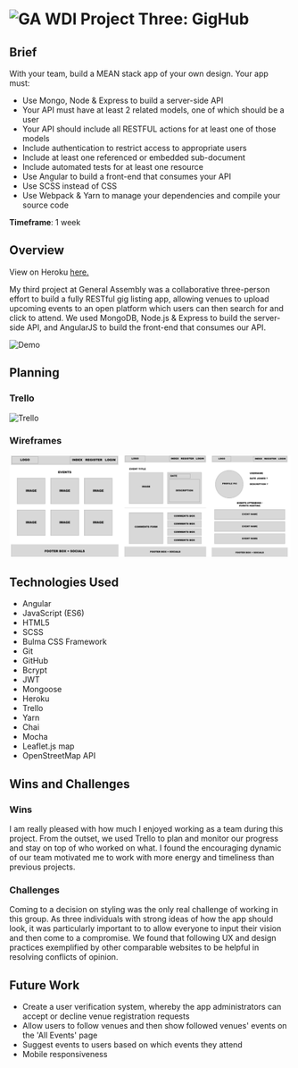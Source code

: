 #  ![GA](https://camo.githubusercontent.com/6ce15b81c1f06d716d753a61f5db22375fa684da/68747470733a2f2f67612d646173682e73332e616d617a6f6e6177732e636f6d2f70726f64756374696f6e2f6173736574732f6c6f676f2d39663838616536633963333837313639306533333238306663663535376633332e706e67) WDI Project Three: GigHub

## Brief
With your team, build a MEAN stack app of your own design. Your app must:

* Use Mongo, Node & Express to build a server-side API
* Your API must have at least 2 related models, one of which should be a user
* Your API should include all RESTFUL actions for at least one of those models
* Include authentication to restrict access to appropriate users
* Include at least one referenced or embedded sub-document
* Include automated tests for at least one resource
* Use Angular to build a front-end that consumes your API
* Use SCSS instead of CSS
* Use Webpack & Yarn to manage your dependencies and compile your source code

**Timeframe**: 1 week

## Overview
View on Heroku [here.](https://mysterious-wave-40778.herokuapp.com/)

My third project at General Assembly was a collaborative three-person effort to build a fully RESTful gig listing app, allowing venues to upload upcoming events to an open platform which users can then search for and click to attend. We used MongoDB, Node.js & Express to build the server-side API, and AngularJS to build the front-end that consumes our API.

![Demo](./src/assets/p3-DemoProfile.gif)

## Planning
### Trello

![Trello](./src/assets/p3-Trello.gif)

### Wireframes
![Wireframes](./src/assets/p3-Wireframes.png)

## Technologies Used

* Angular
* JavaScript (ES6)
* HTML5
* SCSS
* Bulma CSS Framework
* Git
* GitHub
* Bcrypt
* JWT
* Mongoose
* Heroku
* Trello
* Yarn
* Chai
* Mocha
* Leaflet.js map
* OpenStreetMap API

## Wins and Challenges

### Wins
I am really pleased with how much I enjoyed working as a team during this project. From the outset, we used Trello to plan and monitor our progress and stay on top of who worked on what. I found the encouraging dynamic of our team motivated me to work with more energy and timeliness than previous projects.

### Challenges
Coming to a decision on styling was the only real challenge of working in this group. As three individuals with strong ideas of how the app should look, it was particularly important to to allow everyone to input their vision and then come to a compromise. We found that following UX and design practices exemplified by other comparable websites to be helpful in resolving conflicts of opinion.

## Future Work
* Create a user verification system, whereby the app administrators can accept or decline venue registration requests
* Allow users to follow venues and then show followed venues' events on the 'All Events' page
* Suggest events to users based on which events they attend
* Mobile responsiveness
